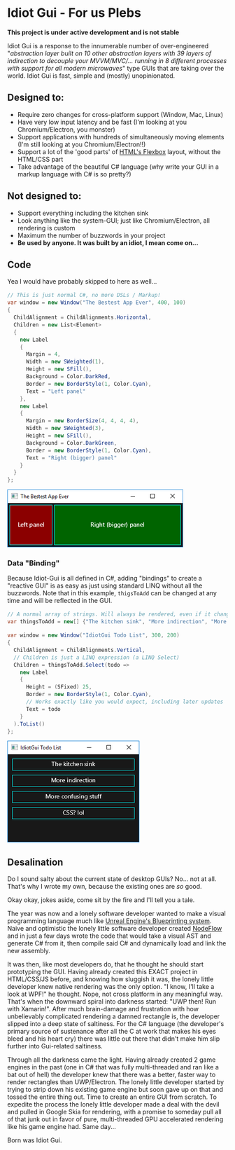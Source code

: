 # Idiot Gui - For us Plebs
**This project is under active development and is not stable**

Idiot Gui is a response to the innumerable number of over-engineered "*abstraction layer built on 10 other abstraction layers with 39 layers of indirection to decouple your MVVM/MVC/... running in 8 different processes with support for all modern microwaves*" type GUIs that are taking over the world. Idiot Gui is fast, simple and (mostly) unopinionated.

## Designed to:
- Require zero changes for cross-platform support (Window, Mac, Linux)
- Have very low input latency and be fast (I'm looking at you Chromium/Electron, you monster)
- Support applications with hundreds of simultaneously moving elements (I'm still looking at you Chromium/Electron!!)
- Support a lot of the 'good parts' of [HTML's Flexbox](https://css-tricks.com/snippets/css/a-guide-to-flexbox/) layout, without the HTML/CSS part
- Take advantage of the beautiful C# language (why write your GUI in a markup language with C# is so pretty?)

## Not designed to:
- Support everything including the kitchen sink
- Look anything like the system-GUI; just like Chromium/Electron, all rendering is custom
- Maximum the number of buzzwords in your project
- **Be used by anyone. It was built by an idiot, I mean come on...**

## Code
Yea I would have probably skipped to here as well...
```csharp
// This is just normal C#, no more DSLs / Markup!
var window = new Window("The Bestest App Ever", 400, 100)
{
  ChildAlignment = ChildAlignments.Horizontal,
  Children = new List<Element>
  {
    new Label
    {
      Margin = 4,
      Width = new SWeighted(1),
      Height = new SFill(),
      Background = Color.DarkRed,
      Border = new BorderStyle(1, Color.Cyan),
      Text = "Left panel"
    },
    new Label
    {
      Margin = new BorderSize(4, 4, 4, 4),
      Width = new SWeighted(3),
      Height = new SFill(),
      Background = Color.DarkGreen,
      Border = new BorderStyle(1, Color.Cyan),
      Text = "Right (bigger) panel"
    }
  }
};
```
![Output of the above](/Other/screenshot1.PNG?raw=true "Output of the above")

### Data "Binding"
Because Idiot-Gui is all defined in C#, adding "bindings" to create a "reactive GUI" is as easy as just using standard LINQ without all the buzzwords. Note that in this example, `thigsToAdd` can be changed at any time and will be reflected in the GUI.
```csharp
// A normal array of strings. Will always be rendered, even if it changes later
var thingsToAdd = new[] {"The kitchen sink", "More indirection", "More confusing stuff", "CSS? lol"};
```
```csharp
var window = new Window("IdiotGui Todo List", 300, 200)
{
  ChildAlignment = ChildAlignments.Vertical,
  // Children is just a LINQ expression (a LINQ Select)
  Children = thingsToAdd.Select(todo =>
    new Label
    {
      Height = (SFixed) 25,
      Border = new BorderStyle(1, Color.Cyan),
      // Works exactly like you would expect, including later updates
      Text = todo
    }
  ).ToList()
};
```
![Output of the above](/Other/screenshot2.PNG?raw=true "Output of the above")

## Desalination
Do I sound salty about the current state of desktop GUIs? No... not at all. That's why I wrote my own, because the existing ones are *so* good.

Okay okay, jokes aside, come sit by the fire and I'll tell you a tale.

The year was now and a lonely software developer wanted to make a visual programming language much like [Unreal Engine's Blueprinting system](https://docs.unrealengine.com/latest/INT/Engine/Blueprints/). Naive and optimistic the lonely little software developer created [NodeFlow](https://github.com/IdiotEngineering/NodeFlow) and in just a few days wrote the code that would take a visual AST and generate C# from it, then compile said C# and dynamically load and link the new assembly.

It was then, like most developers do, that he thought he should start prototyping the GUI. Having already created this EXACT project in HTML/CSS/JS before, and knowing how sluggish it was, the lonely little developer knew native rendering was the only option. "I know, I'll take a look at WPF!" he thought. Nope, not cross platform in any meaningful way. That's when the downward spiral into darkness started: "UWP then! Run with Xamarin!". After much brain-damage and frustration with how unbelievably complicated rendering a damned rectangle is, the developer slipped into a deep state of saltiness. For the C# language (the developer's primary source of sustenance after all the C at work that makes his eyes bleed and his heart cry) there was little out there that didn't make him slip further into Gui-related saltiness.

Through all the darkness came the light. Having already created 2 game engines in the past (one in C# that was fully multi-threaded and ran like a bat out of hell) the developer knew that there was a better, faster way to render rectangles than UWP/Electron. The lonely little developer started by trying to strip down his existing game engine but soon gave up on that and tossed the entire thing out. Time to create an entire GUI from scratch. To expedite the process the lonely little developer made a deal with the devil and pulled in Google Skia for rendering, with a promise to someday pull all of that junk out in favor of pure, multi-threaded GPU accelerated rendering like his game engine had. Same day... 

Born was Idiot Gui.